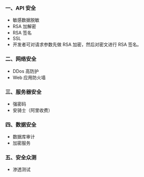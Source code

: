 ### 一、API 安全
* 敏感数据脱敏
* RSA 加解密
* RSA 签名
* SSL
* 开发者可对请求参数先做 RSA 加密，然后对密文进行 RSA 签名。

### 二、网络安全
* DDos 高防护
* Web 应用防火墙
  
### 三、服务器安全
* 强密码
* 安骑士（阿里收费）

### 四、数据安全
* 数据库审计
* 加密服务

### 五、安全众测
* 渗透测试